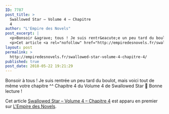 ```yaml
---
ID: 7787
post_title: >
  Swallowed Star – Volume 4 – Chapitre
  4
author: "L'Empire des Novels"
post_excerpt: |
  <p>Bonsoir &agrave; tous ! Je suis rentr&eacute;e un peu tard du boulot, mais voici tout de m&ecirc;me votre chapitre ^^ Chapitre 4 du Volume 4 de Swallowed Star &#128578; Bonne lecture !</p>
  <p>Cet article <a rel="nofollow" href="http://empiredesnovels.fr/swallowed-star-volume-4-chapitre-4/">Swallowed Star &ndash; Volume 4 &ndash; Chapitre 4</a> est apparu en premier sur <a rel="nofollow" href="http://empiredesnovels.fr/">L'Empire des Novels</a>.</p>
layout: post
permalink: >
  http://empiredesnovels.fr/swallowed-star-volume-4-chapitre-4/
published: true
post_date: 2018-05-22 19:21:29
---
```

<p>Bonsoir à tous ! Je suis rentrée un peu tard du boulot, mais voici tout de même votre chapitre ^^ Chapitre 4 du Volume 4 de Swallowed Star 🙂 Bonne lecture !</p>
<p>Cet article <a rel="nofollow" href="http://empiredesnovels.fr/swallowed-star-volume-4-chapitre-4/">Swallowed Star &#8211; Volume 4 &#8211; Chapitre 4</a> est apparu en premier sur <a rel="nofollow" href="http://empiredesnovels.fr/">L&#039;Empire des Novels</a>.</p>